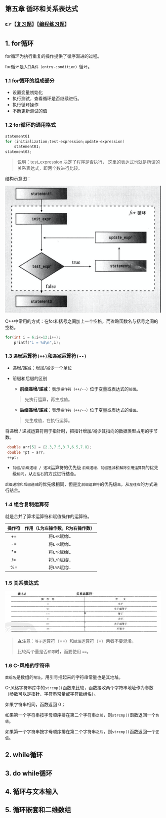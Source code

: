 ## 第五章 循环和关系表达式

### 👉【[复习题](./复习题.md)】【[编程练习题](./编程题.md)】
## 1. for循环
for循环为执行重复的操作提供了循序渐进的过程。

for循环是`入口条件（entry-condition）`循环。

### 1.1 for循环的组成部分
- 设置变量初始化
- 执行测试，查看循环是否继续进行。
- 执行循环操作
- 不断更新测试的值

### 1.2 for循环的通用格式
```cpp
statement01
for (initialization;test-expression;update-expression)
    statement01;
statement03;
```
> 说明：test_expression 决定了程序是否执行， 这里的表达式也就是所谓的关系表达式，即两个数进行比较。

结构示意图：

![](./img/for循环.png)

C++中常用的方式：在for和括号之间加上一个空格，而省略函数名与括号之间的空格。
```cpp
for(int i = 6;i<=12;i++);
    printf("i = %d\n",i);
```

### 1.3 `递增`运算符`(++)`和`递减`运算符`(--)`
- 递增/递减：增加/减少一个单位

- 前缀和后缀的区别
    - **前缀递增/递减**：表示`操作符（++/--）`位于变量或表达式的`前面`。
    > 先执行运算，再生成值。
    - **后缀递增/递减**：表示`操作符（++/--）`位于变量或表达式的`后面`。
    > 先生成值，在执行运算。

将递增 / 递减运算符用于指针时，把指针增加/减少其指向的数据类型占用的字节数。

```cpp
 double arr[5] = {2.3,7.5,3.7,6.5,7.8};
 double *pt = arr;
 ++pt;
```

- `前缀/后缀递增 / 递减`运算符的优先级
`前缀递增、前缀递减`和`解除引用运算符`的优先级`相同`，从`左往右`的方式进行结合。

`后缀递增和后缀递减`的优先级相同，但是比`前缀运算符`的优先级`高`，从`左往右`的方式进行结合。

### 1.4 组合复制运算符
就是合并了算术运算符和赋值操作的运算符。

|操作符|作用（L为左操作数，R为右操作数）|
|:--:|:--:|
|+=|将`L+R`赋给L|
|-=|将`L-R`赋给L|
|*=|将`L*R`赋给L
|/=|将`L/R`赋给L|
|%=|将`L%R`赋给L|

### 1.5 关系表达式
![](./img/关系表达式.png)

> ⚠️注意：`等于`运算符（==）和`赋值`运算符（=）两者不要混淆。
>
> 比较两个量是否`相等`时，而要使用 `==`。

### 1.6 C-风格的字符串
`数组名`是数组的`地址`。用引号括起来的字符串常量也是其地址。

C-风格字符串库中的`strcmp()`函数来比较，函数接收两个字符串地址作为参数（参数可以是指针、字符串常量或字符数组名）。

如果字符串相同，函数返回 0；

如果第一个字符串按字母顺序排在第二个字符串`之前`，则`strcmp()`函数返回一个`负值`。

如果第一个字符串按字母顺序排在第二个字符串`之后`，则`strcmp()`函数返回一个`正值`。


## 2. while循环

## 3. do while循环

## 4. 循环与文本输入


## 5. 循环嵌套和二维数组

